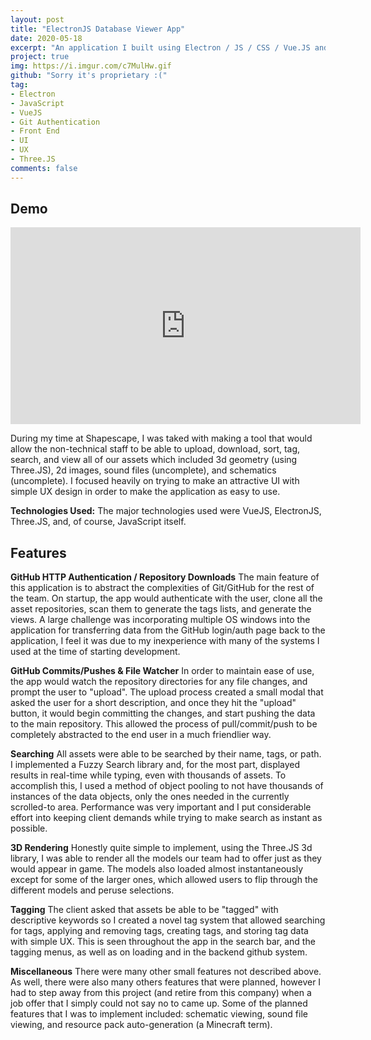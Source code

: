 ```yaml
---
layout: post
title: "ElectronJS Database Viewer App"
date: 2020-05-18
excerpt: "An application I built using Electron / JS / CSS / Vue.JS and a few other libraries for a client that wanted to be able to view, tag, and combine multiple different complicated, custom file formats in an easy interface"
project: true
img: https://i.imgur.com/c7MulHw.gif
github: "Sorry it's proprietary :("
tag: 
- Electron
- JavaScript
- VueJS
- Git Authentication
- Front End
- UI
- UX
- Three.JS
comments: false
---
```


## Demo
<iframe width="560" height="315" src="https://www.youtube.com/embed/B7o245tZOTw" frameborder="0" allow="accelerometer; autoplay; clipboard-write; encrypted-media; gyroscope; picture-in-picture" allowfullscreen></iframe>

During my time at Shapescape, I was taked with making a tool that would allow the non-technical staff to be able to upload, download, sort, tag, search, and view all of our assets which included 3d geometry (using Three.JS), 2d images, sound files (uncomplete), and schematics (uncomplete). I focused heavily on trying to make an attractive UI with simple UX design in order to make the application as easy to use.

**Technologies Used:** The major technologies used were VueJS, ElectronJS, Three.JS, and, of course, JavaScript itself.

## Features
**GitHub HTTP Authentication / Repository Downloads**
The main feature of this application is to abstract the complexities of Git/GitHub for the rest of the team. On startup, the app would authenticate with the user, clone all the asset repositories, scan them to generate the tags lists, and generate the views. A large challenge was incorporating multiple OS windows into the application for transferring data from the GitHub login/auth page back to the application, I feel it was due to my inexperience with many of the systems I used at the time of starting development.

**GitHub Commits/Pushes & File Watcher**
In order to maintain ease of use, the app would watch the repository directories for any file changes, and prompt the user to "upload". The upload process created a small modal that asked the user for a short description, and once they hit the "upload" button, it would begin committing the changes, and start pushing the data to the main repository. This allowed the process of pull/commit/push to be completely abstracted to the end user in a much friendlier way.

**Searching**
All assets were able to be searched by their name, tags, or path. I implemented a Fuzzy Search library and, for the most part, displayed results in real-time while typing, even with thousands of assets. To accomplish this, I used a method of object pooling to not have thousands of instances of the data objects, only the ones needed in the currently scrolled-to area. Performance was very important and I put considerable effort into keeping client demands while trying to make search as instant as possible.

**3D Rendering**
Honestly quite simple to implement, using the Three.JS 3d library, I was able to render all the models our team had to offer just as they would appear in game. The models also loaded almost instantaneously except for some of the larger ones, which allowed users to flip through the different models and peruse selections.

**Tagging**
The client asked that assets be able to be "tagged" with descriptive keywords so I created a novel tag system that allowed searching for tags, applying and removing tags, creating tags, and storing tag data with simple UX. This is seen throughout the app in the search bar, and the tagging menus, as well as on loading and in the backend github system.

**Miscellaneous**
There were many other small features not described above. As well, there were also many others features that were planned, however I had to step away from this project (and retire from this company) when a job offer that I simply could not say no to came up. Some of the planned features that I was to implement included: schematic viewing, sound file viewing, and resource pack auto-generation (a Minecraft term).
